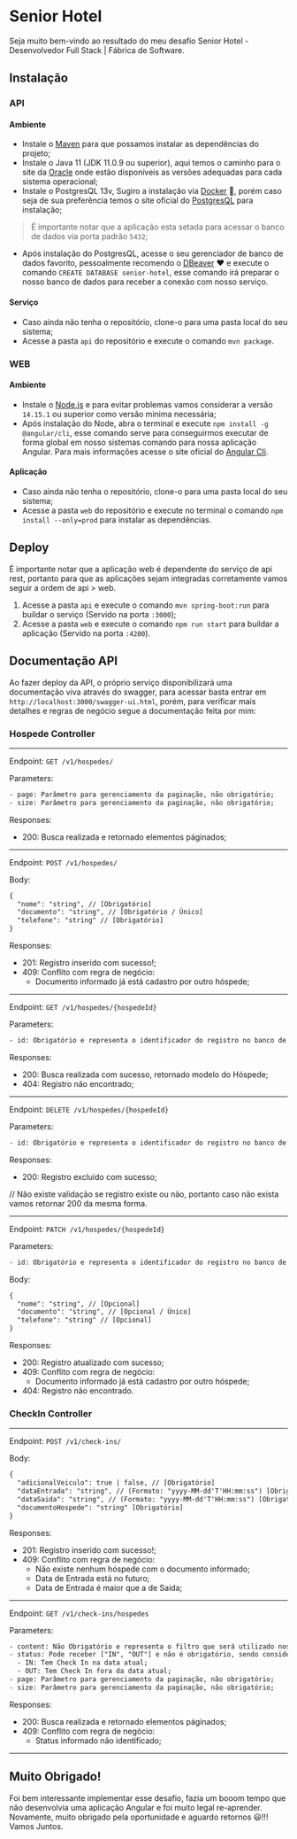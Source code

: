 # Senior Hotel

Seja muito bem-vindo ao resultado do meu desafio Senior Hotel - Desenvolvedor Full Stack | Fábrica de Software.

## Instalação

### API

#### Ambiente

- Instale o [Maven](https://maven.apache.org/download.cgi) para que possamos instalar as dependências do projeto;
- Instale o Java 11 (JDK 11.0.9 ou superior), aqui temos o caminho para o site da [Oracle](https://www.oracle.com/java/technologies/javase-jdk11-downloads.html) onde estão disponíveis as versões adequadas para cada sistema operacional;
- Instale o PostgresQL 13v, Sugiro a instalação via [Docker](https://hub.docker.com/_/postgres) :whale:, porém caso seja de sua preferência temos o site oficial do [PostgresQL](https://www.postgresql.org/download/) para instalação;
> É importante notar que a aplicação esta setada para acessar o banco de dados via porta padrão `5432`;
- Após instalação do PostgresQL, acesse o seu gerenciador de banco de dados favorito, pessoalmente recomendo o [DBeaver](https://dbeaver.io/) :heart: e execute o comando `CREATE DATABASE senior-hotel`, esse comando irá preparar o nosso banco de dados para receber a conexão com nosso serviço.

#### Serviço

- Caso ainda não tenha o repositório, clone-o para uma pasta local do seu sistema;
- Acesse a pasta `api` do repositório e execute o comando `mvn package`.

### WEB

#### Ambiente
- Instale o [Node.js](https://nodejs.org/en/) e para evitar problemas vamos considerar a versão `14.15.1` ou superior como versão minima necessária;
- Após instalação do Node, abra o terminal e execute `npm install -g @angular/cli`, esse comando serve para conseguirmos executar de forma global em nosso sistemas comando para nossa aplicação Angular. Para mais informações acesse o site oficial do [Angular Cli](https://cli.angular.io/).

#### Aplicação

- Caso ainda não tenha o repositório, clone-o para uma pasta local do seu sistema;
- Acesse a pasta `web` do repositório e execute no terminal o comando `npm install --only=prod` para instalar as dependências.

## Deploy

É importante notar que a aplicação web é dependente do serviço de api rest, portanto para que as aplicações sejam integradas corretamente vamos seguir a ordem de api > web.

1. Acesse a pasta `api` e execute o comando `mvn spring-boot:run` para buildar o serviço (Servido na porta `:3000`);
2. Acesse a pasta `web` e execute o comando `npm run start` para buildar a aplicação (Servido na porta `:4200`).

## Documentação API

Ao fazer deploy da API, o próprio serviço disponibilizará uma documentação viva através do swagger, para acessar basta entrar em `http://localhost:3000/swagger-ui.html`, porém, para verificar mais detalhes e regras de negócio segue a documentação feita por mim:

### Hospede Controller

---

Endpoint: `GET /v1/hospedes/`

Parameters:

```txt
- page: Parâmetro para gerenciamento da paginação, não obrigatório;
- size: Parâmetro para gerenciamento da paginação, não obrigatório;
```

Responses:

- 200: Busca realizada e retornado elementos páginados;

---

Endpoint: `POST /v1/hospedes/`

Body:

```txt
{
  "nome": "string", // [Obrigatório]
  "documento": "string", // [Obrigatório / Único]
  "telefone": "string" // [Obrigatório]
}
```

Responses:

- 201: Registro inserido com sucesso!;
- 409: Conflito com regra de negócio:
  - Documento informado já está cadastro por outro hóspede;

---

Endpoint: `GET /v1/hospedes/{hospedeId}`

Parameters:

```txt
- id: Obrigatório e representa o identificador do registro no banco de dados, pode ser buscado via página index;
```

Responses:

- 200: Busca realizada com sucesso, retornado modelo do Hóspede;
- 404: Registro não encontrado;

---

Endpoint: `DELETE /v1/hospedes/{hospedeId}`

Parameters:

```txt
- id: Obrigatório e representa o identificador do registro no banco de dados, pode ser buscado via página index;
```

Responses:

- 200: Registro excluído com sucesso;

// Não existe validação se registro existe ou não, portanto caso não exista vamos retornar 200 da mesma forma.

---

Endpoint: `PATCH /v1/hospedes/{hospedeId}`

Parameters:

```txt
- id: Obrigatório e representa o identificador do registro no banco de dados, pode ser buscado via página index;
```

Body:

```txt
{
  "nome": "string", // [Opcional]
  "documento": "string", // [Opcional / Único]
  "telefone": "string" // [Opcional]
}
```

Responses:

- 200: Registro atualizado com sucesso;
- 409: Conflito com regra de negócio:
  - Documento informado já está cadastro por outro hóspede;
- 404: Registro não encontrado.

### CheckIn Controller

---

Endpoint: `POST /v1/check-ins/`

Body:

```txt
{
  "adicionalVeiculo": true | false, // [Obrigatório]
  "dataEntrada": "string", // (Formato: "yyyy-MM-dd'T'HH:mm:ss") [Obrigatório]
  "dataSaida": "string", // (Formato: "yyyy-MM-dd'T'HH:mm:ss") [Obrigatório]
  "documentoHospede": "string" [Obrigatório]
}
```

Responses:

- 201: Registro inserido com sucesso!;
- 409: Conflito com regra de negócio:
  - Não existe nenhum hóspede com o documento informado;
  - Data de Entrada está no futuro;
  - Data de Entrada é maior que a de Saida;

---

Endpoint: `GET /v1/check-ins/hospedes`

Parameters:

```txt
- content: Não Obrigatório e representa o filtro que será utilizado nos campos "Nome", "Documento" e "Telefone" do Hóspede;
- status: Pode receber ["IN", "OUT"] e não é obrigatório, sendo considerado "IN" caso nulo, representa o status do Hóspede de acordo com o Check In (é importante notar que Hóspedes sem Check In não são listados):
  - IN: Tem Check In na data atual;
  - OUT: Tem Check In fora da data atual;
- page: Parâmetro para gerenciamento da paginação, não obrigatório;
- size: Parâmetro para gerenciamento da paginação, não obrigatório;
```

Responses:

- 200: Busca realizada e retornado elementos páginados;
- 409: Conflito com regra de negócio:
  - Status informado não identificado;

---

## Muito Obrigado!

Foi bem interessante implementar esse desafio, fazia um booom tempo que não desenvolvia uma aplicação Angular e foi muito legal re-aprender. Novamente, muito obrigado pela oportunidade e aguardo retornos :smiley:!!! Vamos Juntos.
